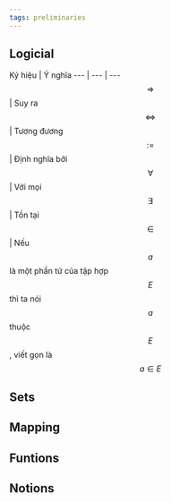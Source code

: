 ```yaml
---
tags: preliminaries
---
```


## Logicial

Ký hiệu | Ý nghĩa
--- | --- | ---
$$ \Rightarrow $$ | Suy ra
$$ \Leftrightarrow $$ | Tương đương
$$ := $$ | Định nghĩa bởi
$$ \forall $$ | Với mọi
$$ \exists $$ | Tồn tại
$$ \in $$ | Nếu $$a$$ là một phần tử của tập hợp $$E$$ thì ta nói $$a$$ thuộc $$E$$, viết gọn là $$a \in E$$

## Sets

## Mapping

## Funtions

## Notions

